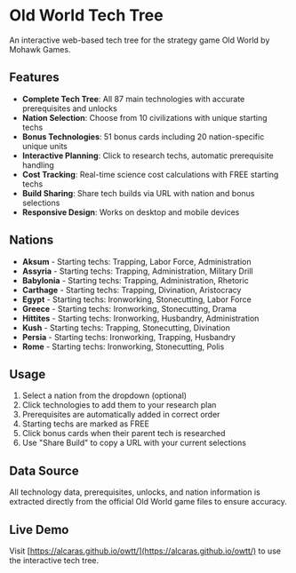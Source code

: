 # Old World Tech Tree

An interactive web-based tech tree for the strategy game Old World by Mohawk Games.

## Features

- **Complete Tech Tree**: All 87 main technologies with accurate prerequisites and unlocks
- **Nation Selection**: Choose from 10 civilizations with unique starting techs
- **Bonus Technologies**: 51 bonus cards including 20 nation-specific unique units
- **Interactive Planning**: Click to research techs, automatic prerequisite handling
- **Cost Tracking**: Real-time science cost calculations with FREE starting techs
- **Build Sharing**: Share tech builds via URL with nation and bonus selections
- **Responsive Design**: Works on desktop and mobile devices

## Nations

- **Aksum** - Starting techs: Trapping, Labor Force, Administration
- **Assyria** - Starting techs: Trapping, Administration, Military Drill  
- **Babylonia** - Starting techs: Trapping, Administration, Rhetoric
- **Carthage** - Starting techs: Trapping, Divination, Aristocracy
- **Egypt** - Starting techs: Ironworking, Stonecutting, Labor Force
- **Greece** - Starting techs: Ironworking, Stonecutting, Drama
- **Hittites** - Starting techs: Ironworking, Husbandry, Administration
- **Kush** - Starting techs: Trapping, Stonecutting, Divination
- **Persia** - Starting techs: Ironworking, Trapping, Husbandry
- **Rome** - Starting techs: Ironworking, Stonecutting, Polis

## Usage

1. Select a nation from the dropdown (optional)
2. Click technologies to add them to your research plan
3. Prerequisites are automatically added in correct order
4. Starting techs are marked as FREE
5. Click bonus cards when their parent tech is researched
6. Use "Share Build" to copy a URL with your current selections

## Data Source

All technology data, prerequisites, unlocks, and nation information is extracted directly from the official Old World game files to ensure accuracy.

## Live Demo

Visit [https://alcaras.github.io/owtt/](https://alcaras.github.io/owtt/) to use the interactive tech tree.